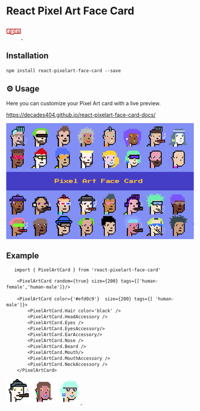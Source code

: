 # React Pixel Art Face Card

<div>
 <a href="https://www.npmjs.com/package/react-pixelart-face-card" alt="npm" title="npm">
  <img src="https://raw.githubusercontent.com/devicons/devicon/1119b9f84c0290e0f0b38982099a2bd027a48bf1/icons/npm/npm-original-wordmark.svg" title="npm" alt="Java" width="40" height="40"/>&nbsp;
  </a>

</div>

## Installation

`npm install react-pixelart-face-card --save`

## ⚙ Usage

Here you can customize your Pixel Art card with a live preview.

<https://decades404.github.io/react-pixelart-face-card-docs/>


[![Usage](https://github.com/decades404/react-pixelart-face-card-docs/blob/main/public/wallpaper.png?raw=true "Usage")](https://decades404.github.io/react-pixelart-face-card-docs/)



## Example

```
   import { PixelArtCard } from 'react-pixelart-face-card'
```

```
    <PixelArtCard random={true} size={200} tags={['human-female','human-male']}/>

    <PixelArtCard color={'#efd0c9'}  size={200} tags={[ 'human-male']}>
        <PixelArtCard.Hair color='black' />
        <PixelArtCard.HeadAccessory />
        <PixelArtCard.Eyes />
        <PixelArtCard.EyesAccessory/>
        <PixelArtCard.EarAccessory/>
        <PixelArtCard.Nose />
        <PixelArtCard.Beard />
        <PixelArtCard.Mouth/>
        <PixelArtCard.MouthAccessory />
        <PixelArtCard.NeckAccessory />
    </PixelArtCard>
```
<div>
 <a href="https://www.npmjs.com/package/react-pixelart-face-card" alt="npm" title="npm">
  <img src="https://github.com/decades404/react-pixelart-face-card-docs/blob/main/public/wallpaper2.png?raw=true" title="npm" alt="Java" width="200" height="70"/>&nbsp;
  </a>


</div>